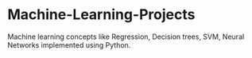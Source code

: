 # Machine-Learning-Projects
Machine learning concepts like Regression, Decision trees, SVM, Neural Networks implemented using Python.
